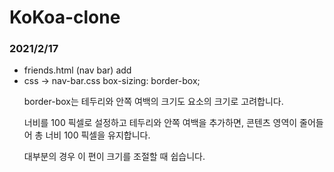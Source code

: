 # KoKoa-clone

### 2021/2/17
- friends.html (nav bar) add
- css -> nav-bar.css 
  box-sizing: border-box;
    <p> border-box는 테두리와 안쪽 여백의 크기도 요소의 크기로 고려합니다. <br>
    <p> 너비를 100 픽셀로 설정하고 테두리와 안쪽 여백을 추가하면, 콘텐츠 영역이 줄어들어 총 너비 100 픽셀을 유지합니다.<br>
    <p> 대부분의 경우 이 편이 크기를 조절할 때 쉽습니다. </p>
